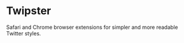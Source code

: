 Twipster
========

Safari and Chrome browser extensions for simpler and more readable Twitter styles.